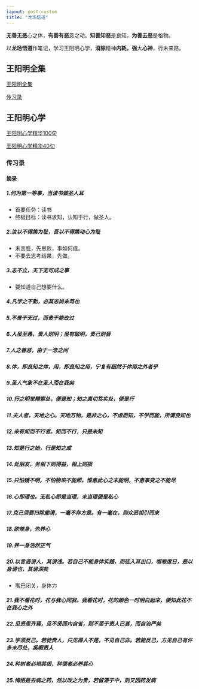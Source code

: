 ```yaml
---
layout: post-custom
title: "龙场悟道"
---
```


**无善无恶**心之体，**有善有恶**意之动。**知善知恶**是良知，**为善去恶**是格物。

以**龙场悟道**作笔记，学习王阳明心学，**消除**精神**内耗**，**强**大**心神**，行未来路。

## 王阳明全集

[王阳明全集](https://weread.qq.com/web/reader/f2632e705d14aaf2659ee88)

[传习录](https://weread.qq.com/web/reader/714327705d07ed714a233c7k341323f021e34173cb3824c)

## 王阳明心学
[王阳明心学精华100句](https://mp.weixin.qq.com/s?__biz=MzIwNzc2OTkzOA==&mid=2247561719&idx=2&sn=f644ccce011c8227694c0ce4cf28a450&chksm=964a3d7648b05603fe631d103d371c29dda78a55a57b7b4eded3f7a07346286fe5c42ff8f319&scene=27)

[王阳明心学精华40句](https://www.sohu.com/a/476270227_120903363)

### 传习录
#### 摘录

##### 1.何为第一等事，当读书做圣人耳
- 首要任务：读书
- 终极目标：读书求知，认知于行，做圣人。
   
##### 2.汝以不得第为耻，吾以不得第动心为耻
- 未言胜，先思败，事如何成。
- 不要去思考结果，先做。
  
##### 3.志不立，天下无可成之事
- 要知道自己想要什么。

##### 4.凡学之不勤，必其志尚未笃也

##### 5.不贵于无过，而贵于能改过

##### 6.人虽至愚，责人则明；虽有聪明，责己则昏

##### 7.人之善恶，由于一念之间

##### 8.体，即良知之体，用，即良知之用，宁复有超然于体用之外者乎

##### 9.圣人气象不在圣人而在我矣

##### 10.行之明觉精察处，便是知；知之真切笃实处，便是行

##### 11.夫人者，天地之心。天地万物，是非之心，不虑而知，不学而能，所谓良知也

##### 12.未有知而不行者。知而不行，只是未知

##### 13.知是行之始，行是知之成

##### 14.处朋友，务相下则得益，相上则损

##### 15.只怕镜不明，不怕物来不能照。惟患此心之未能明，不患事变之不能尽

##### 16.心即理也。无私心即是当理，未当理便是私心

##### 17.克己须要扫除廓清，一毫不存方是。有一毫在，则众恶相引而来

##### 18.欲修身，先养心

##### 19.养一身浩然正气

##### 20.以言语谤人，其谤浅。若自己不能身体实践，而徒入耳出口，呶呶度日，是以身谤也，其谤深矣
- 嘴巴闭关，身体力

##### 21.我不看花时，花与我心同寂。我看花时，花的颜色一时明白起来，便知此花不在我心之外

##### 22.见贤思齐焉，见不贤而内自省，则不至于责人已甚，而自治严矣

##### 23.学须反己。若徒责人，只见得人不是，不见自己非。若能反己，方见自己有许多未尽处，奚暇责人

##### 24.种树者必培其根，种德者必养其心

##### 25.悔悟是去病之药，然以改之为贵，若留滞于中，则又因药发病



